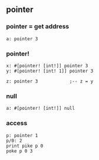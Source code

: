## pointer

### pointer = get address

```
a: pointer 3
```

### pointer!

```
x: #[pointer! [int!]] pointer 3
y: #[pointer! [int! 1]] pointer 3

z: pointer 3			;-- z = y
```

### null

```
a: #[pointer! [int!]] null
```

### access

```
p: pointer 1
p/0: 2
print pike p 0
poke p 0 3
```
